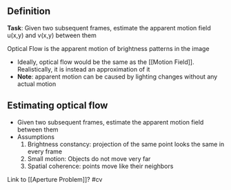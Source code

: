## Definition
**Task**: Given two subsequent frames, estimate the apparent motion field u(x,y) and v(x,y) between them

Optical Flow is the apparent motion of brightness patterns in the image
-  Ideally, optical flow would be the same as the [[Motion Field]]. Realistically, it is instead an approximation of it
- **Note**: apparent motion can be caused by lighting changes without any actual motion

## Estimating optical flow
- Given two subsequent frames, estimate the apparent motion field between them
- Assumptions
	1. Brightness constancy: projection of the same point looks the same in every frame
	2. Small motion: Objects do not move very far
	3. Spatial coherence: points move like their neighbors


Link to [[Aperture Problem]]?
#cv